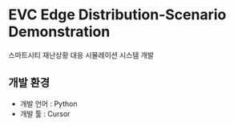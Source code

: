 # EVC Edge Distribution-Scenario Demonstration
스마트시티 재난상황 대응 시뮬레이션 시스템 개발

## 개발 환경
- 개발 언어 : Python
- 개발 툴 : Cursor

